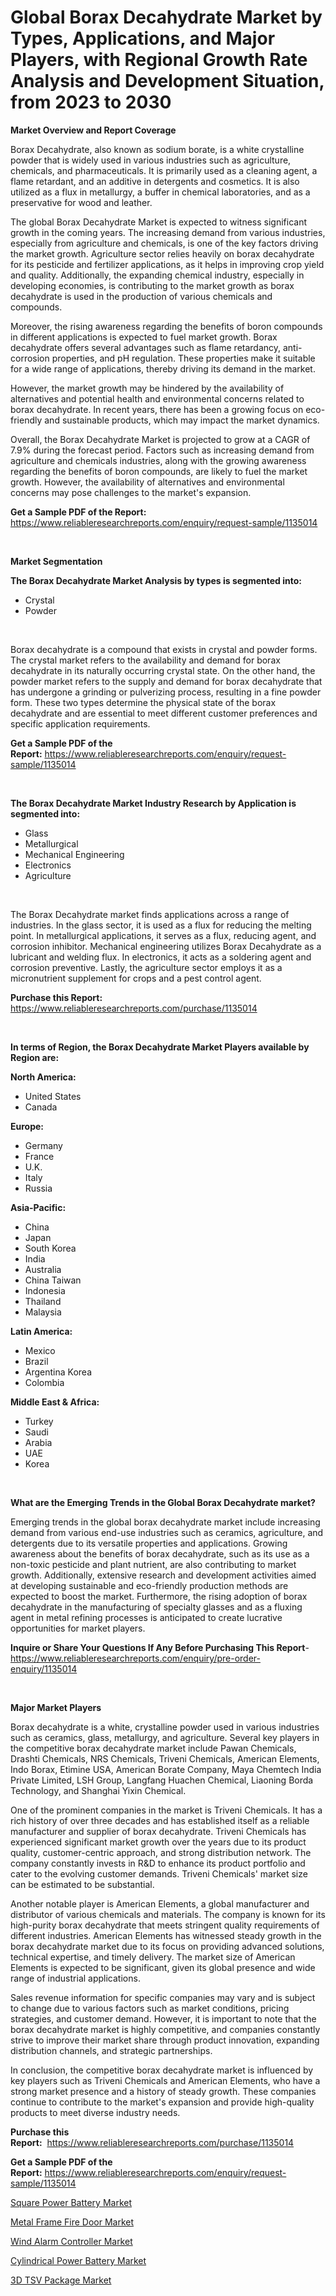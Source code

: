 <p><h1>Global Borax Decahydrate Market by Types, Applications, and Major Players, with Regional Growth Rate Analysis and Development Situation, from 2023 to 2030</h1></p><p><strong>Market Overview and Report Coverage</strong></p>
<p><p>Borax Decahydrate, also known as sodium borate, is a white crystalline powder that is widely used in various industries such as agriculture, chemicals, and pharmaceuticals. It is primarily used as a cleaning agent, a flame retardant, and an additive in detergents and cosmetics. It is also utilized as a flux in metallurgy, a buffer in chemical laboratories, and as a preservative for wood and leather.</p><p>The global Borax Decahydrate Market is expected to witness significant growth in the coming years. The increasing demand from various industries, especially from agriculture and chemicals, is one of the key factors driving the market growth. Agriculture sector relies heavily on borax decahydrate for its pesticide and fertilizer applications, as it helps in improving crop yield and quality. Additionally, the expanding chemical industry, especially in developing economies, is contributing to the market growth as borax decahydrate is used in the production of various chemicals and compounds.</p><p>Moreover, the rising awareness regarding the benefits of boron compounds in different applications is expected to fuel market growth. Borax decahydrate offers several advantages such as flame retardancy, anti-corrosion properties, and pH regulation. These properties make it suitable for a wide range of applications, thereby driving its demand in the market.</p><p>However, the market growth may be hindered by the availability of alternatives and potential health and environmental concerns related to borax decahydrate. In recent years, there has been a growing focus on eco-friendly and sustainable products, which may impact the market dynamics.</p><p>Overall, the Borax Decahydrate Market is projected to grow at a CAGR of 7.9% during the forecast period. Factors such as increasing demand from agriculture and chemicals industries, along with the growing awareness regarding the benefits of boron compounds, are likely to fuel the market growth. However, the availability of alternatives and environmental concerns may pose challenges to the market's expansion.</p></p>
<p><strong>Get a Sample PDF of the Report:</strong> <a href="https://www.reliableresearchreports.com/enquiry/request-sample/1135014">https://www.reliableresearchreports.com/enquiry/request-sample/1135014</a></p>
<p>&nbsp;</p>
<p><strong>Market Segmentation</strong></p>
<p><strong>The Borax Decahydrate Market Analysis by types is segmented into:</strong></p>
<p><ul><li>Crystal</li><li>Powder</li></ul></p>
<p>&nbsp;</p>
<p><p>Borax decahydrate is a compound that exists in crystal and powder forms. The crystal market refers to the availability and demand for borax decahydrate in its naturally occurring crystal state. On the other hand, the powder market refers to the supply and demand for borax decahydrate that has undergone a grinding or pulverizing process, resulting in a fine powder form. These two types determine the physical state of the borax decahydrate and are essential to meet different customer preferences and specific application requirements.</p></p>
<p><strong>Get a Sample PDF of the Report:</strong>&nbsp;<a href="https://www.reliableresearchreports.com/enquiry/request-sample/1135014">https://www.reliableresearchreports.com/enquiry/request-sample/1135014</a></p>
<p>&nbsp;</p>
<p><strong>The Borax Decahydrate Market Industry Research by Application is segmented into:</strong></p>
<p><ul><li>Glass</li><li>Metallurgical</li><li>Mechanical Engineering</li><li>Electronics</li><li>Agriculture</li></ul></p>
<p>&nbsp;</p>
<p><p>The Borax Decahydrate market finds applications across a range of industries. In the glass sector, it is used as a flux for reducing the melting point. In metallurgical applications, it serves as a flux, reducing agent, and corrosion inhibitor. Mechanical engineering utilizes Borax Decahydrate as a lubricant and welding flux. In electronics, it acts as a soldering agent and corrosion preventive. Lastly, the agriculture sector employs it as a micronutrient supplement for crops and a pest control agent.</p></p>
<p><strong>Purchase this Report:</strong>&nbsp; <a href="https://www.reliableresearchreports.com/purchase/1135014">https://www.reliableresearchreports.com/purchase/1135014</a></p>
<p>&nbsp;</p>
<p><strong>In terms of Region, the Borax Decahydrate Market Players available by Region are:</strong></p>
<p>
    <p> <strong> North America: </strong>
        <ul>
            <li>United States</li>
            <li>Canada</li>
        </ul>
        </p> 
    <p> <strong> Europe: </strong>
        <ul>
            <li>Germany</li>
            <li>France</li>
            <li>U.K.</li>
            <li>Italy</li>
            <li>Russia</li>
        </ul>
        </p> 
    <p> <strong> Asia-Pacific: </strong>
        <ul>
            <li>China</li>
            <li>Japan</li>
            <li>South Korea</li>
            <li>India</li>
            <li>Australia</li>
            <li>China Taiwan</li>
            <li>Indonesia</li>
            <li>Thailand</li>
            <li>Malaysia</li>
        </ul>
        </p> 
    <p> <strong> Latin America: </strong>
        <ul>
            <li>Mexico</li>
            <li>Brazil</li>
            <li>Argentina Korea</li>
            <li>Colombia</li>
        </ul>
        </p> 
    <p> <strong> Middle East & Africa: </strong>
        <ul>
            <li>Turkey</li>
            <li>Saudi</li>
            <li>Arabia</li>
            <li>UAE</li>
            <li>Korea</li>
        </ul>
    </p>
    </p>
<p>&nbsp;</p>
<p><strong>What are the Emerging Trends in the Global Borax Decahydrate market?</strong></p>
<p><p>Emerging trends in the global borax decahydrate market include increasing demand from various end-use industries such as ceramics, agriculture, and detergents due to its versatile properties and applications. Growing awareness about the benefits of borax decahydrate, such as its use as a non-toxic pesticide and plant nutrient, are also contributing to market growth. Additionally, extensive research and development activities aimed at developing sustainable and eco-friendly production methods are expected to boost the market. Furthermore, the rising adoption of borax decahydrate in the manufacturing of specialty glasses and as a fluxing agent in metal refining processes is anticipated to create lucrative opportunities for market players.</p></p>
<p><strong>Inquire or Share Your Questions If Any Before Purchasing This Report</strong>- <a href="https://www.reliableresearchreports.com/enquiry/pre-order-enquiry/1135014">https://www.reliableresearchreports.com/enquiry/pre-order-enquiry/1135014</a></p>
<p>&nbsp;</p>
<p><strong>Major Market Players</strong></p>
<p><p>Borax decahydrate is a white, crystalline powder used in various industries such as ceramics, glass, metallurgy, and agriculture. Several key players in the competitive borax decahydrate market include Pawan Chemicals, Drashti Chemicals, NRS Chemicals, Triveni Chemicals, American Elements, Indo Borax, Etimine USA, American Borate Company, Maya Chemtech India Private Limited, LSH Group, Langfang Huachen Chemical, Liaoning Borda Technology, and Shanghai Yixin Chemical. </p><p>One of the prominent companies in the market is Triveni Chemicals. It has a rich history of over three decades and has established itself as a reliable manufacturer and supplier of borax decahydrate. Triveni Chemicals has experienced significant market growth over the years due to its product quality, customer-centric approach, and strong distribution network. The company constantly invests in R&D to enhance its product portfolio and cater to the evolving customer demands. Triveni Chemicals' market size can be estimated to be substantial.</p><p>Another notable player is American Elements, a global manufacturer and distributor of various chemicals and materials. The company is known for its high-purity borax decahydrate that meets stringent quality requirements of different industries. American Elements has witnessed steady growth in the borax decahydrate market due to its focus on providing advanced solutions, technical expertise, and timely delivery. The market size of American Elements is expected to be significant, given its global presence and wide range of industrial applications.</p><p>Sales revenue information for specific companies may vary and is subject to change due to various factors such as market conditions, pricing strategies, and customer demand. However, it is important to note that the borax decahydrate market is highly competitive, and companies constantly strive to improve their market share through product innovation, expanding distribution channels, and strategic partnerships.</p><p>In conclusion, the competitive borax decahydrate market is influenced by key players such as Triveni Chemicals and American Elements, who have a strong market presence and a history of steady growth. These companies continue to contribute to the market's expansion and provide high-quality products to meet diverse industry needs.</p></p>
<p><strong>Purchase this Report:</strong>&nbsp;&nbsp;<a href="https://www.reliableresearchreports.com/purchase/1135014">https://www.reliableresearchreports.com/purchase/1135014</a></p>
<p></p>
<p><strong>Get a Sample PDF of the Report:</strong>&nbsp;<a href="https://www.reliableresearchreports.com/enquiry/request-sample/1135014">https://www.reliableresearchreports.com/enquiry/request-sample/1135014</a></p>
<p><p><a href="https://medium.com/@draft.web.back/square-power-battery-market-insights-into-market-cagr-market-trends-and-growth-strategies-a1d5c07c8036">Square Power Battery Market</a></p><p><a href="https://medium.com/@ebbaeffertz1951/metal-frame-fire-door-market-report-reveals-the-latest-trends-and-growth-opportunities-of-this-dcdfc4a26c96">Metal Frame Fire Door Market</a></p><p><a href="https://medium.com/@lavernacole2023/wind-alarm-controller-market-trends-and-market-analysis-forecasted-for-period-2023-2030-12fb46af0d5b">Wind Alarm Controller Market</a></p><p><a href="https://medium.com/@wall.see.write/cylindrical-power-battery-market-the-key-to-successful-business-strategy-forecast-till-2030-90162c840cbe">Cylindrical Power Battery Market</a></p><p><a href="https://medium.com/@ishankishanrp23/3d-tsv-package-market-size-and-market-trends-complete-industry-overview-2023-to-2030-28efa3c23773">3D TSV Package Market</a></p></p>
